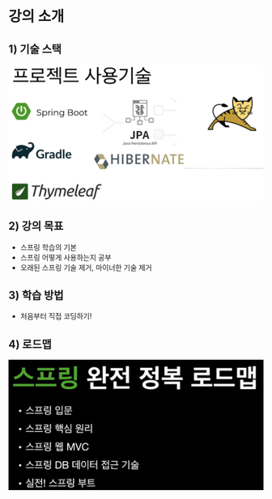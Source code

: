 <link href="../../githubCSS/style.css" rel="stylesheet">

# 강의 소개

## 1) 기술 스택

<img src='images/2021-10-04-08-11-15.png' />

## 2) 강의 목표

- 스프링 학습의 기본
- 스프링 어떻게 사용하는지 공부
- 오래된 스프링 기술 제거, 마이너한 기술 제거

## 3) 학습 방법

- 처음부터 직접 코딩하기!

## 4) 로드맵

<img src='images/2021-10-04-08-16-10.png' />